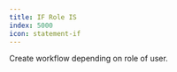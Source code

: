 ```yaml
---
title: IF Role IS
index: 5000
icon: statement-if
---
```


Create workflow depending on role of user.
